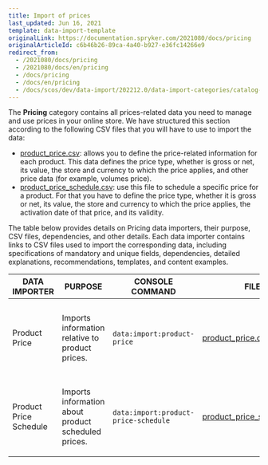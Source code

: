```yaml
---
title: Import of prices
last_updated: Jun 16, 2021
template: data-import-template
originalLink: https://documentation.spryker.com/2021080/docs/pricing
originalArticleId: c6b46b26-89ca-4a40-b927-e36fc14266e9
redirect_from:
  - /2021080/docs/pricing
  - /2021080/docs/en/pricing
  - /docs/pricing
  - /docs/en/pricing
  - /docs/scos/dev/data-import/202212.0/data-import-categories/catalog-setup/pricing/pricing.html
---
```


The **Pricing** category contains all prices-related data you need to manage and use prices in your online store. We have structured this section according to the following CSV files that you will have to use to import the data:

* [product_price.csv](/docs/pbc/all/price-management/{{site.version}}/import-and-export-data/file-details-product-price.csv.html): allows you to define the price-related information for each product. This data defines the price type, whether is gross or net, its value, the store and currency to which the price applies, and other price data (for example, volumes price).
* [product_price_schedule.csv](/docs/pbc/all/price-management/{{site.version}}/import-and-export-data/file-details-product-price-schedule.csv.html): use this file to schedule a specific price for a product. For that you have to define the price type, whether it is gross or net, its value, the store and currency to which the price applies, the activation date of that price, and its validity.

The table below provides details on Pricing data importers, their purpose, CSV files, dependencies, and other details. Each data importer contains links to CSV files used to import the corresponding data, including specifications of mandatory and unique fields, dependencies, detailed explanations, recommendations, templates, and content examples.

| DATA IMPORTER | PURPOSE | CONSOLE COMMAND | FILES | DEPENDENCIES |
| --- | --- | --- | --- |--- |
| Product Price   | Imports information relative to product prices. |`data:import:product-price` | [product_price.csv](/docs/pbc/all/price-management/{{site.version}}/import-and-export-data/file-details-product-price.csv.html)|<ul><li>[product_abstract.csv](/docs/scos/dev/data-import/{{site.version}}/data-import-categories/catalog-setup/products/file-details-product-abstract.csv.html)</li><li>[product_concrete.csv](/docs/scos/dev/data-import/{{site.version}}/data-import-categories/catalog-setup/products/file-details-product-concrete.csv.html)</li><li>*stores.php* configuration file of demo shop PHP project</li></ul>  |
| Product Price Schedule  | Imports information about product scheduled prices.  |`data:import:product-price-schedule` |[product_price_schedule.csv](/docs/pbc/all/price-management/{{site.version}}/import-and-export-data/file-details-product-price-schedule.csv.html) | <ul><li>[product_abstract.csv](/docs/scos/dev/data-import/{{site.version}}/data-import-categories/catalog-setup/products/file-details-product-abstract.csv.html)</li><li>[product_concrete.csv](/docs/scos/dev/data-import/{{site.version}}/data-import-categories/catalog-setup/products/file-details-product-concrete.csv.html)</li><li>stores.php configuration file of demo shop PHP project</li></ul> |

